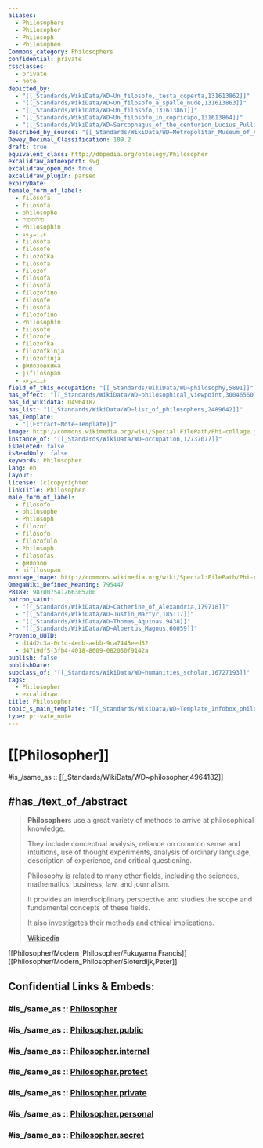 ```yaml
---
aliases:
  - Philosophers
  - Philosopher
  - Philosoph
  - Philosophen
Commons_category: Philosophers
confidential: private
cssclasses:
  - private
  - note
depicted_by:
  - "[[_Standards/WikiData/WD~Un_filosofo,_testa_coperta,131613862]]"
  - "[[_Standards/WikiData/WD~Un_filosofo_a_spalle_nude,131613863]]"
  - "[[_Standards/WikiData/WD~Un_filosofo,131613861]]"
  - "[[_Standards/WikiData/WD~Un_filosofo_in_copricapo,131613864]]"
  - "[[_Standards/WikiData/WD~Sarcophagus_of_the_centurion_Lucius_Pullius_Peregrinus,_with_philosophers,133281084]]"
described_by_source: "[[_Standards/WikiData/WD~Metropolitan_Museum_of_Art_Tagging_Vocabulary,106727050]]"
Dewey_Decimal_Classification: 109.2
draft: true
equivalent_class: http://dbpedia.org/ontology/Philosopher
excalidraw_autoexport: svg
excalidraw_open_md: true
excalidraw_plugin: parsed
expiryDate:
female_form_of_label:
  - filósofa
  - filosofa
  - philosophe
  - פילוסופית
  - Philosophin
  - فيلسوفة
  - filósofa
  - filosofe
  - filozofka
  - filòsofa
  - filozof
  - filósofa
  - filósofa
  - filozofino
  - filosofe
  - filósofa
  - filozofino
  - Philosophin
  - filosofė
  - filozofe
  - filozofka
  - filozofkinja
  - filozofinja
  - филозофкиња
  - jifilosopan
  - فيلسوفه
field_of_this_occupation: "[[_Standards/WikiData/WD~philosophy,5891]]"
has_effect: "[[_Standards/WikiData/WD~philosophical_viewpoint,30046560]]"
has_id_wikidata: Q4964182
has_list: "[[_Standards/WikiData/WD~list_of_philosophers,2489642]]"
has_Template:
  - "[[Extract~Note~Template]]"
image: http://commons.wikimedia.org/wiki/Special:FilePath/Phi-collage.jpg
instance_of: "[[_Standards/WikiData/WD~occupation,12737077]]"
isDeleted: false
isReadOnly: false
keywords: Philosopher
lang: en
layout:
license: (c)copyrighted
linkTitle: Philosopher
male_form_of_label:
  - filosofo
  - philosophe
  - Philosoph
  - filozof
  - filósofo
  - filozofulo
  - Philosoph
  - filosofas
  - филозоф
  - hifilosopan
montage_image: http://commons.wikimedia.org/wiki/Special:FilePath/Phi-collage.jpg
OmegaWiki_Defined_Meaning: 795447
P8189: 987007541266305200
patron_saint:
  - "[[_Standards/WikiData/WD~Catherine_of_Alexandria,179718]]"
  - "[[_Standards/WikiData/WD~Justin_Martyr,185117]]"
  - "[[_Standards/WikiData/WD~Thomas_Aquinas,9438]]"
  - "[[_Standards/WikiData/WD~Albertus_Magnus,60059]]"
Provenio_UUID:
  - d14d2c3a-0c1d-4edb-aebb-9ca7445eed52
  - d4719df5-3fb4-4018-8609-082050f9142a
publish: false
publishDate:
subclass_of: "[[_Standards/WikiData/WD~humanities_scholar,16727193]]"
tags:
  - Philosopher
  - excalidraw
title: Philosopher
topic_s_main_template: "[[_Standards/WikiData/WD~Template_Infobox_philosopher,6182610]]"
type: private_note
---
```


# [[Philosopher]] 

#is_/same_as :: [[_Standards/WikiData/WD~philosopher,4964182]] 

## #has_/text_of_/abstract 

> **Philosopher**s use a great variety of methods to arrive at philosophical knowledge. 
> 
> They include conceptual analysis, reliance on common sense and intuitions, use of thought experiments, 
> analysis of ordinary language, description of experience, and critical questioning. 
> 
> Philosophy is related to many other fields, including the sciences, mathematics, business, law, and journalism. 
> 
> It provides an interdisciplinary perspective 
> and studies the scope and fundamental concepts of these fields. 
> 
> It also investigates their methods and ethical implications.
>
> [Wikipedia](https://en.wikipedia.org/wiki/Philosophy)


[[Philosopher/Modern_Philosopher/Fukuyama,Francis]] 
[[Philosopher/Modern_Philosopher/Sloterdijk,Peter]]   


## Confidential Links & Embeds: 

### #is_/same_as :: [Philosopher](/_Standards/Philosophy/Philosopher.md) 

### #is_/same_as :: [Philosopher.public](/_public/Philosophy/Philosopher.public.md) 

### #is_/same_as :: [Philosopher.internal](/_internal/Philosophy/Philosopher.internal.md) 

### #is_/same_as :: [Philosopher.protect](/_protect/Philosophy/Philosopher.protect.md) 

### #is_/same_as :: [Philosopher.private](/_private/Philosophy/Philosopher.private.md) 

### #is_/same_as :: [Philosopher.personal](/_personal/Philosophy/Philosopher.personal.md) 

### #is_/same_as :: [Philosopher.secret](/_secret/Philosophy/Philosopher.secret.md)

